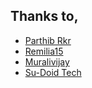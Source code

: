 ## Thanks to,
 * [Parthib Rkr](https://github.com/Parthib24)
 * [Remilia15](https://github.com/remilia15)
 * [Muralivijay](https://github.com/muralivijay)
 * [Su-Doid Tech](https://www.facebook.com/groups/sudroid.tech)
